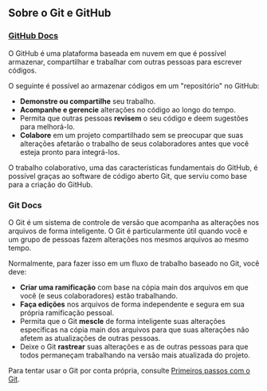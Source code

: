 ## Sobre o Git e GitHub 
### [GitHub Docs](https://docs.github.com/pt/get-started/start-your-journey/about-github-and-git#sobre-o-github)
 
O GitHub é uma plataforma baseada em nuvem em que é possível armazenar, compartilhar e trabalhar com outras pessoas para escrever códigos.

O seguinte é possível ao armazenar códigos em um "repositório" no GitHub:

- **Demonstre ou compartilhe** seu trabalho.
- **Acompanhe e gerencie** alterações no código ao longo do tempo.
- Permita que outras pessoas **revisem** o seu código e deem sugestões para melhorá-lo.
- **Colabore** em um projeto compartilhado sem se preocupar que suas alterações afetarão o trabalho de seus colaboradores antes que você esteja pronto para integrá-los.

O trabalho colaborativo, uma das características fundamentais do GitHub, é possível graças ao software de código aberto Git, que serviu como base para a criação do GitHub.

### Git Docs[](https://git-scm.com/)

O Git é um sistema de controle de versão que acompanha as alterações nos arquivos de forma inteligente. O Git é particularmente útil quando você e um grupo de pessoas fazem alterações nos mesmos arquivos ao mesmo tempo.

Normalmente, para fazer isso em um fluxo de trabalho baseado no Git, você deve:

- **Criar uma ramificação** com base na cópia main dos arquivos em que você (e seus colaboradores) estão trabalhando.
- **Faça edições** nos arquivos de forma independente e segura em sua própria ramificação pessoal.
- Permita que o Git **mescle** de forma inteligente suas alterações específicas na cópia main dos arquivos para que suas alterações não afetem as atualizações de outras pessoas.
- Deixe o Git **rastrear** suas alterações e as de outras pessoas para que todos permaneçam trabalhando na versão mais atualizada do projeto.

Para tentar usar o Git por conta própria, consulte [Primeiros passos com o Git](https://docs.github.com/pt/get-started/learning-to-code/getting-started-with-git).